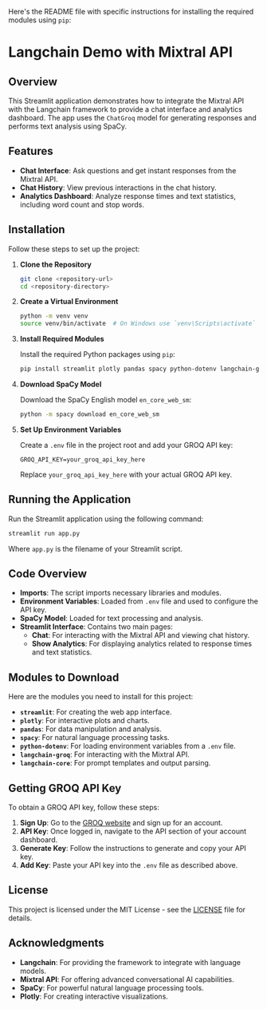 Here's the README file with specific instructions for installing the required modules using `pip`:

# Langchain Demo with Mixtral API

## Overview

This Streamlit application demonstrates how to integrate the Mixtral API with the Langchain framework to provide a chat interface and analytics dashboard. The app uses the `ChatGroq` model for generating responses and performs text analysis using SpaCy.

## Features

- **Chat Interface**: Ask questions and get instant responses from the Mixtral API.
- **Chat History**: View previous interactions in the chat history.
- **Analytics Dashboard**: Analyze response times and text statistics, including word count and stop words.

## Installation

Follow these steps to set up the project:

1. **Clone the Repository**

   ```bash
   git clone <repository-url>
   cd <repository-directory>
   ```

2. **Create a Virtual Environment**

   ```bash
   python -m venv venv
   source venv/bin/activate  # On Windows use `venv\Scripts\activate`
   ```

3. **Install Required Modules**

   Install the required Python packages using `pip`:

   ```bash
   pip install streamlit plotly pandas spacy python-dotenv langchain-groq langchain-core
   ```

4. **Download SpaCy Model**

   Download the SpaCy English model `en_core_web_sm`:

   ```bash
   python -m spacy download en_core_web_sm
   ```

5. **Set Up Environment Variables**

   Create a `.env` file in the project root and add your GROQ API key:

   ```dotenv
   GROQ_API_KEY=your_groq_api_key_here
   ```

   Replace `your_groq_api_key_here` with your actual GROQ API key.

## Running the Application

Run the Streamlit application using the following command:

```bash
streamlit run app.py
```

Where `app.py` is the filename of your Streamlit script.

## Code Overview

- **Imports**: The script imports necessary libraries and modules.
- **Environment Variables**: Loaded from `.env` file and used to configure the API key.
- **SpaCy Model**: Loaded for text processing and analysis.
- **Streamlit Interface**: Contains two main pages:
  - **Chat**: For interacting with the Mixtral API and viewing chat history.
  - **Show Analytics**: For displaying analytics related to response times and text statistics.

## Modules to Download

Here are the modules you need to install for this project:

- **`streamlit`**: For creating the web app interface.
- **`plotly`**: For interactive plots and charts.
- **`pandas`**: For data manipulation and analysis.
- **`spacy`**: For natural language processing tasks.
- **`python-dotenv`**: For loading environment variables from a `.env` file.
- **`langchain-groq`**: For interacting with the Mixtral API.
- **`langchain-core`**: For prompt templates and output parsing.

## Getting GROQ API Key

To obtain a GROQ API key, follow these steps:

1. **Sign Up**: Go to the [GROQ website](https://groq.com/) and sign up for an account.
2. **API Key**: Once logged in, navigate to the API section of your account dashboard.
3. **Generate Key**: Follow the instructions to generate and copy your API key.
4. **Add Key**: Paste your API key into the `.env` file as described above.

## License

This project is licensed under the MIT License - see the [LICENSE](LICENSE) file for details.

## Acknowledgments

- **Langchain**: For providing the framework to integrate with language models.
- **Mixtral API**: For offering advanced conversational AI capabilities.
- **SpaCy**: For powerful natural language processing tools.
- **Plotly**: For creating interactive visualizations.

